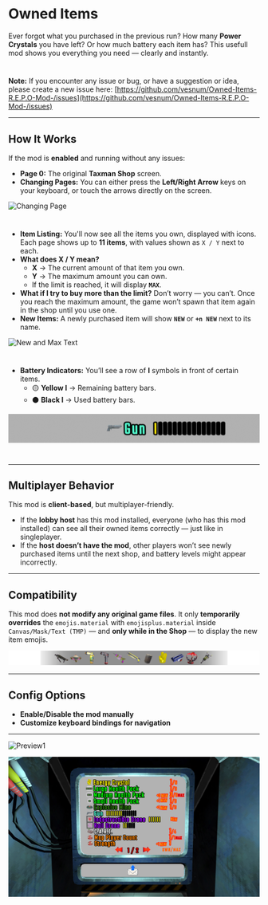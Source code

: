 # Owned Items

Ever forgot what you purchased in the previous run?
How many **Power Crystals** you have left?
Or how much battery each item has?
This usefull mod shows you everything you need — clearly and instantly.

#

**Note:**
If you encounter any issue or bug, or have a suggestion or idea, please create a new issue here:
[https://github.com/vesnum/Owned-Items-R.E.P.O-Mod-/issues](https://github.com/vesnum/Owned-Items-R.E.P.O-Mod-/issues)

---

## How It Works

If the mod is **enabled** and running without any issues:

- **Page 0:** The original **Taxman Shop** screen.
- **Changing Pages:** You can either press the **Left/Right Arrow** keys on your keyboard, or touch the arrows directly on the screen.

![Changing Page](images/changingpage.gif)
#
- **Item Listing:** You'll now see all the items you own, displayed with icons.
  Each page shows up to **11 items**, with values shown as `X / Y` next to each.
- **What does X / Y mean?**
  - **X** → The current amount of that item you own.
  - **Y** → The maximum amount you can own.
  - If the limit is reached, it will display **`MAX`**.
- **What if I try to buy more than the limit?**
  Don’t worry — you can’t. Once you reach the maximum amount, the game won’t spawn that item again in the shop until you use one.
- **New Items:** A newly purchased item will show **`NEW`** or **`+n NEW`** next to its name.

![New and Max Text](https://i.ibb.co/rfmDR5jH/newandmaxtext.gif)
#
- **Battery Indicators:**
  You’ll see a row of **I** symbols in front of certain items.
  - 🟡 **Yellow I** → Remaining battery bars.
  - ⚫ **Black I** → Used battery bars.

![Item Battery](images/battery_1.gif)
#
---

## Multiplayer Behavior

This mod is **client-based**, but multiplayer-friendly.

- If the **lobby host** has this mod installed, everyone (who has this mod installed) can see all their owned items correctly — just like in singleplayer.
- If the **host doesn’t have the mod**, other players won’t see newly purchased items until the next shop, and battery levels might appear incorrectly.

---

## Compatibility

This mod does **not modify any original game files**.
It only **temporarily overrides** the `emojis.material` with `emojisplus.material` inside
`Canvas/Mask/Text (TMP)` — and **only while in the Shop** —
to display the new item emojis.

![New Item Icons](images/itemicons.png)

---

## Config Options

- **Enable/Disable the mod manually**
- **Customize keyboard bindings for navigation**

---

![Preview1](https://i.ibb.co/hxckpZV9/preview.gif)

![Preview2](images/preview2.jpg)
#



